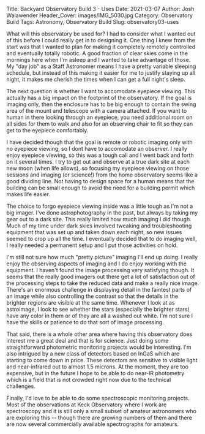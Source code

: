 Title: Backyard Observatory Build 3 - Uses
Date: 2021-03-07
Author: Josh Walawender
Header_Cover: images/IMG_5030.jpg
Category: Observatory Build
Tags: Astronomy, Observatory Build
Slug: observatory03-uses

What will this observatory be used for?  I had to consider what I wanted out of this before I could really get in to designing it.  One thing I knew from the start was that I wanted to plan for making it completely remotely controlled and eventually totally robotic.  A good fraction of clear skies come in the mornings here when I'm asleep and I wanted to take advantage of those.  My "day job" as a Staff Astronomer means I have a pretty variable sleeping schedule, but instead of this making it easier for me to justify staying up all night, it makes me cherish the times when I can get a full night's sleep.

The next question is whether I want to accomodate eyepiece viewing.  This actually has a big impact on the footprint of the observatory.  If the goal is imaging only, then the enclosure has to be big enough to contain the swing area of the mount and telescope with a camera attached.  If you want to human in there looking through an eyepiece, you need additional room on all sides for them to walk and also for an observing chair to fit so they can get to the eyepiece comfortably.

I have decided though that the goal is remote or robotic imaging only with no eyepiece viewing, so I dont have to accomodate an observer.  I really enjoy eyepiece viewing, so this was a tough call and I went back and forth on it several times.  I try to get out and observe at a true dark site at each new moon (when life allows), so focusing my eyepiece viewing on those sessions and imaging (or science!) from the home observatory seems like a good dividing line.  Not having to design space for a human means that the building can be small enough to avoid the need for a building permit which makes life easier.

The choice to forgo eyepiece viewing inside was a little tough as I'm not a big imager.  I've done astrophotography in the past, but always by taking my gear out to a dark site.  This really limited how much imaging I did though.  Much of my time under dark skies involved tweaking and troubleshooting equipment that was set up and taken down each night, so new issues seemed to crop up all the time.  I eventually decided that to do imaging well, I really needed a permanent setup and I put those activities on hold.

I'm still not sure how much "pretty picture" imaging I'll end up doing.  I really enjoy the observing aspects of imaging and I do enjoy working with the equipment.  I haven't found the image processing very satisfying though.  It seems that the really good imagers out there get a lot of satisfaction out of the processing steps to take the reduced data and make a really nice image.  There's an enormous challenge in displaying detail in the faintest parts of an image while also controlling the contrast so that the details in the brighter regions are visible at the same time.  Whenever I look at as astroimage, I look to see whether the stars (especially the brighter stars) have any color in them or of they are all a washed out white.  I'm not sure I have the skills or patience to do that sort of image processing.

That said, there is a whole other area where having this observatory does interest me a great deal and that is for science.  Just doing some straightforward photometric monitoring projects would be interesting.  I'm also intrigued by a new class of detectors based on InGaS which are starting to come down in price.  These detectors are sensitive to visible light and near-infrared out to almost 1.5 microns.  At the moment, they are too expensive, but in the future I hope to be able to do near-IR photometry which is a field that is not crowded right now due to the technical challenges.

Finally, I'd love to be able to do some spectroscopic monitoring projects.  Most of the observations at Keck Observatory where I work are spectroscopy and it is still only a small subset of amateur astronomers who are exploring this -- though there are growing numbers of them and there are now several commercially available spectrographs for amateurs.
